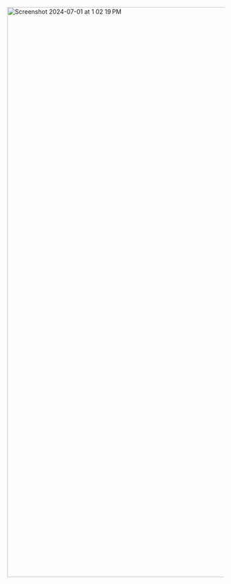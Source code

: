 <img width="1323" alt="Screenshot 2024-07-01 at 1 02 19 PM" src="https://github.com/Priyanshu-Prajapati/HouseRentPredictor/assets/126185011/c35180f2-a879-4afd-8127-d125d695e263">
